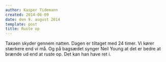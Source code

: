 ```yaml
---
author: Kasper Tidemann
created: 2014-08-09
date: den 9. august 2014
template: post
title: Ruste op
---
```


Taxaen skyder gennem natten. Dagen er tiltaget med 24 timer. Vi kører stærkere end vi må. Og på bagsædet synger Neil Young at det er bedre at brænde ud end at ruste op. Det kan han have ret i.